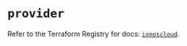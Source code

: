 # `provider`

Refer to the Terraform Registry for docs: [`ionoscloud`](https://registry.terraform.io/providers/ionos-cloud/ionoscloud/6.5.7/docs).
